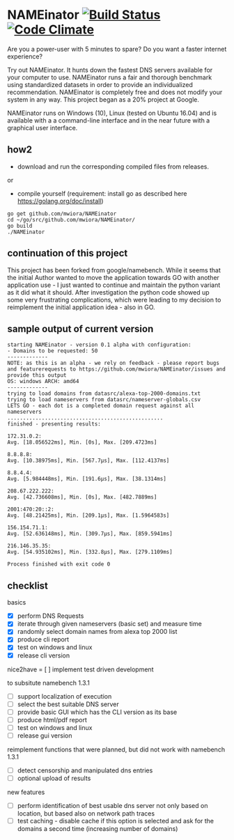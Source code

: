 NAMEinator [![Build Status](https://travis-ci.org/mwiora/NAMEinator.svg)](https://travis-ci.org/mwiora/NAMEinator.svg) [![Code Climate](https://codeclimate.com/github/mwiora/NAMEinator/badges/gpa.svg)](https://codeclimate.com/github/mwiora/NAMEinator)
=========

Are you a power-user with 5 minutes to spare? Do you want a faster internet experience?

Try out NAMEinator. It hunts down the fastest DNS servers available for your
computer to use. NAMEinator runs a fair and thorough benchmark using standardized
datasets in order to provide an individualized recommendation. NAMEinator is completely
free and does not modify your system in any way.
This project began as a 20% project at Google.

NAMEinator runs on Windows (10), Linux (tested on Ubuntu 16.04) and is available with a
a command-line interface and in the near future with a graphical user interface.

how2
---------------

* download and run the corresponding compiled files from releases.

or

* compile yourself (requirement: install go as described here https://golang.org/doc/install)
```
go get github.com/mwiora/NAMEinator
cd ~/go/src/github.com/mwiora/NAMEinator/
go build
./NAMEinator
```

continuation of this project
---------------

This project has been forked from google/namebench. While it seems that the initial Author wanted to move the application towards GO with another application use - I just wanted to continue and maintain the python variant as it did what it should.
After investigation the python code showed up some very frustrating complications, which were leading to my decision to reimplement the initial application idea - also in GO.

sample output of current version
---------------

```
starting NAMEinator - version 0.1 alpha with configuration:
- Domains to be requested: 50
-------------
NOTE: as this is an alpha - we rely on feedback - please report bugs and featurerequests to https://github.com/mwiora/NAMEinator/issues and provide this output
OS: windows ARCH: amd64
-------------
trying to load domains from datasrc/alexa-top-2000-domains.txt
trying to load nameservers from datasrc/nameserver-globals.csv
LETS GO - each dot is a completed domain request against all nameservers
..................................................
finished - presenting results:

172.31.0.2:
Avg. [18.056522ms], Min. [0s], Max. [209.4723ms]

8.8.8.8:
Avg. [10.38975ms], Min. [567.7µs], Max. [112.4137ms]

8.8.4.4:
Avg. [5.984448ms], Min. [191.6µs], Max. [38.1314ms]

208.67.222.222:
Avg. [42.736608ms], Min. [0s], Max. [482.7889ms]

2001:470:20::2:
Avg. [48.21425ms], Min. [209.1µs], Max. [1.5964583s]

156.154.71.1:
Avg. [52.636148ms], Min. [309.7µs], Max. [859.5941ms]

216.146.35.35:
Avg. [54.935102ms], Min. [332.8µs], Max. [279.1109ms]

Process finished with exit code 0
```

checklist
---------------
basics
- [x] perform DNS Requests
- [x] iterate through given nameservers (basic set) and measure time
- [x] randomly select domain names from alexa top 2000 list
- [x] produce cli report
- [x] test on windows and linux
- [x] release cli version

nice2have
= [ ] implement test driven development

to subsitute namebench 1.3.1
- [ ] support localization of execution
- [ ] select the best suitable DNS server
- [ ] provide basic GUI which has the CLI version as its base
- [ ] produce html/pdf report
- [ ] test on windows and linux
- [ ] release gui version

reimplement functions that were planned, but did not work with namebench 1.3.1
- [ ] detect censorship and manipulated dns entries
- [ ] optional upload of results

new features
- [ ] perform identification of best usable dns server not only based on location, but based also on network path traces
- [ ] test caching - disable cache if this option is selected and ask for the domains a second time (increasing number of domains)
